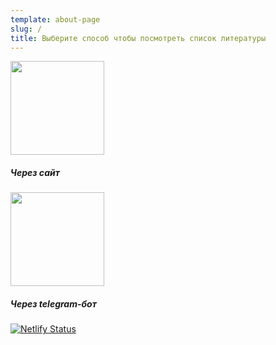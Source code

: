 ```yaml
---
template: about-page
slug: /
title: Выберите способ чтобы посмотреть список литературы 
---
```

<a href="/homework"><img src="/assets/www_png_1542359.png" width="150px"></a>
<h5>Через сайт</h5>
<a href="/homework"><img src="/assets/2gsjgna1uruvUuS7ndh9YqVwYGPLVszbFLwwpAYXYSaZZBvN8zaZyBPhB52VpeXrUa9qt6hCrXzmzAr52VR7TuixNhPiXhk1nWWcNjjqmDoncxbWLe.png" width="150px"></a>
<h5>Через telegram-бот</h5>


[![Netlify Status](https://api.netlify.com/api/v1/badges/29642afc-c00d-4ac8-b703-c5018f066cf6/deploy-status)](https://app.netlify.com/sites/listofliteraturestolin/deploys)
